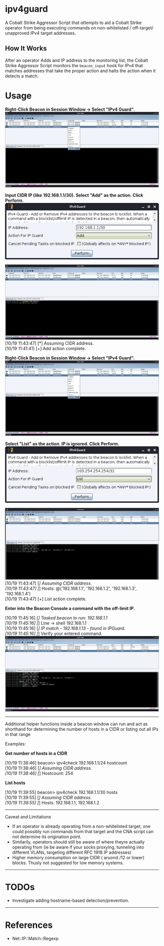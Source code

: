 # ipv4guard

A Cobalt Strike Aggressor Script that _attempts_ to aid a Cobalt Strike operator from being executing commands on non-whitelisted / off-target/ unapproved IPv4 target addresses.

## How It Works
After an operator Adds and IP address to the monitoring list, the Cobalt Strike Aggressor Script monitors the `beacon_input` hook for IPv4 that matches addresses that take the proper action and halts the action when it detects a match.


# Usage

**Right-Click Beacon in Session Window -> Select "IPv4 Guard".**
![S1](Screenshots/S1.png)

**Input CIDR IP (like 192.168.1.1/30). Select "Add" as the action. Click Perform.**  
![S2](Screenshots/S2.png)

![S2-1](Screenshots/S2-1.png)  
[10/19 11:43:47] [*] Assuming CIDR address.  
[10/19 11:41:41] [+] Add action complete.  

**Right-Click Beacon in Session Window -> Select "IPv4 Guard".** 
![S1](Screenshots/S1.png)

**Select "List" as the action. IP is ignored. Click Perform.**  
![S3](Screenshots/S3.png)

![S3-1](Screenshots/S3-1.png)  
[10/19 11:43:47] [*] Assuming CIDR address.  
[10/19 11:43:47] [*] Hosts: @('192.168.1.1', '192.168.1.2', '192.168.1.3', '192.168.1.4')  
[10/19 11:43:47] [+] List action complete.  

**Enter into the Beacon Console a command with the off-limit IP.**

[10/19 11:45:16] [*] Tasked beacon to run: 192.168.1.1  
[10/19 11:45:16] [*]  Line -> shell 192.168.1.1  
[10/19 11:45:16] [*] IP match - 192.168.1.13 - found in IPGuard.  
[10/19 11:45:16] [*] Verify your entered command.  
![S5](Screenshots/S5.png)


---

Additional helper functions inside a beacon window can run and act as shorthand for determining the number of hosts in a CIDR or listing out all IPs in that range

Examples:

**Get number of hosts in a CIDR**

[10/19 11:38:46] beacon> ipv4check 192.168.1.1/24 hostcount  
[10/19 11:38:46] [*] Assuming CIDR address.  
[10/19 11:38:46] [*] Hostcount: 254  

**List hosts**

[10/19 11:39:55] beacon> ipv4check 192.168.1.1/30 hosts  
[10/19 11:39:55] [*] Assuming CIDR address.  
[10/19 11:39:55] [*] Hosts: 192.168.1.1, 192.168.1.2  


---
Caveat and Limitations

- If an operator is already operating from a non-whitelisted target, one could possibly run commands from that target and the CNA script can not determine its origination point.
- Similarily, operators should still be aware of where theyre actually operating from (ie be aware if your socks proxying, tunneling into different VLANs, targeting different RFC 1918 IP addresses)
- Higher memory consumption on large CIDR ( aruond /12 or lower) blocks. Thusly not suggested for low memory systems.

---
# TODOs

- Investigate adding hostname-based detection/prevention.

---
# References

- Net::IP::Match::Regexp
